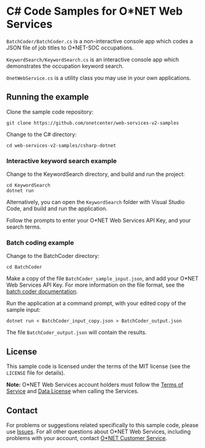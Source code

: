# C# Code Samples for O\*NET Web Services

`BatchCoder/BatchCoder.cs` is a non-interactive console app which codes a JSON file of job titles to O*NET-SOC occupations.

`KeywordSearch/KeywordSearch.cs` is an interactive console app which demonstrates the occupation keyword search.

`OnetWebService.cs` is a utility class you may use in your own applications.

## Running the example

Clone the sample code repository:

    git clone https://github.com/onetcenter/web-services-v2-samples

Change to the C# directory:

    cd web-services-v2-samples/csharp-dotnet

### Interactive keyword search example

Change to the KeywordSearch directory, and build and run the project:

    cd KeywordSearch
    dotnet run

Alternatively, you can open the `KeywordSearch` folder with Visual Studio Code, and build and run the application.

Follow the prompts to enter your O*NET Web Services API Key, and your search terms.

### Batch coding example

Change to the BatchCoder directory:

    cd BatchCoder

Make a copy of the file `BatchCoder_sample_input.json`, and add your O*NET Web Services API Key. For more information on the file format, see the [batch coder documentation](BatchCoder/BatchCoder_README.md).

Run the application at a command prompt, with your edited copy of the sample input:

    dotnet run < BatchCoder_input_copy.json > BatchCoder_output.json

The file `BatchCoder_output.json` will contain the results.

## License

This sample code is licensed under the terms of the MIT license (see the `LICENSE` file for details).

**Note:** O\*NET Web Services account holders must follow the [Terms of Service](https://services.onetcenter.org/terms) and [Data License](https://services.onetcenter.org/help/license_data) when calling the Services.

## Contact

For problems or suggestions related specifically to this sample code, please use [Issues](https://github.com/onetcenter/web-services-v2-samples/issues/). For all other questions about O\*NET Web Services, including problems with your account, contact [O\*NET Customer Service](mailto:onet@onetcenter.org).
